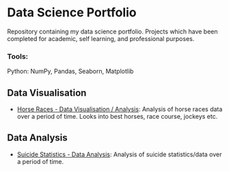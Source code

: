 # Data Science Portfolio
Repository containing my data science portfolio. Projects which have been completed for academic, self learning, and professional purposes.

### Tools:
Python: NumPy, Pandas, Seaborn, Matplotlib

## Data Visualisation
- [Horse Races - Data Visualisation / Analysis](https://github.com/polina-chestak/data_science_portfolio/blob/main/data-visualisation/Horse%20Races%20Data%20Visualisation.ipynb): Analysis of horse races data over a period of time. Looks into best horses, race course, jockeys etc.

## Data Analysis
- [Suicide Statistics - Data Analysis](https://github.com/polina-chestak/data_science_portfolio/blob/main/academic_work/Analysis%20on%20Suicide%20Statistics%20Dataset.ipynb): Analysis of suicide statistics/data over a period of time. 
